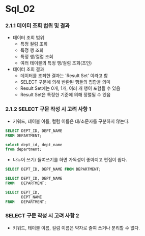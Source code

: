 # Sql_02

### 2.1.1 데이터 조회 범위 및 결과

- 데이터 조회 범위
  - 특정 컬럼 조회
  - 특정 행 조회
  - 특정 행/컬럼 조회
  - 여러 테이블의 특정 행/컬럼 조회(조인)
- 데이터 조회 결과
  - 데이터를 조죄한 결과는  'Result Set' 이라고 함
  - SELECT 구문에 의해 반환된 행들의 집합을 의미
  - Result Set에는 0개, 1개, 여러 개 행이 포함될 수 있음
  - Result Set은 특정한 기준에 의해 정렬될 수 있음

### 2.1.2 SELECT 구문 작성 시 고려 사항 1

- 키워드, 테이블 이름, 컬럼 이름은 대/소문자를 구분하지 않는다.

```sql
SELECT DEPT_ID, DEPT_NAME
FROM DEPARTMENT;

select dept_id, dept_name
from department;
```

- 나누어 쓰기/ 들여쓰기를 하면 가독성이 좋아지고 편집이 쉽다.

```sql
SELECT DEPT_ID, DEPT_NAME FROM DEPARTMENT;

SELECT DEPT_ID, DEPT_NAME
FROM   DEPARTMENT;

SELECT DEPT_ID,
	   DEPT_NAME
FROM   DEPARTMENT;
```

### SELECT 구문 작성 시 고려 사항 2

- 키워드, 테이블 이름, 컬럼 이름은 약자로 줄여 쓰거나 분리할 수 없다.